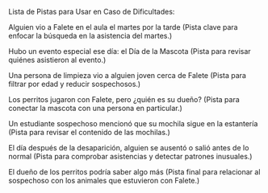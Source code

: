 Lista de Pistas para Usar en Caso de Dificultades:


Alguien vio a Falete en el aula el martes por la tarde
 (Pista clave para enfocar la búsqueda en la asistencia del martes.)


Hubo un evento especial ese día: el Día de la Mascota
 (Pista para revisar quiénes asistieron al evento.)


Una persona de limpieza vio a alguien joven cerca de Falete
 (Pista para filtrar por edad y reducir sospechosos.)


Los perritos jugaron con Falete, pero ¿quién es su dueño?
 (Pista para conectar la mascota con una persona en particular.)


Un estudiante sospechoso mencionó que su mochila sigue en la estantería
 (Pista para revisar el contenido de las mochilas.)


El día después de la desaparición, alguien se ausentó o salió antes de lo normal
 (Pista para comprobar asistencias y detectar patrones inusuales.)


El dueño de los perritos podría saber algo más
 (Pista final para relacionar al sospechoso con los animales que estuvieron con Falete.)
